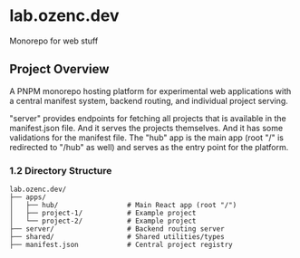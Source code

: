 # lab.ozenc.dev

Monorepo for web stuff

## Project Overview
A PNPM monorepo hosting platform for experimental web applications with a central manifest system, backend routing, and individual project serving.

"server" provides endpoints for fetching all projects that is available in the manifest.json file. And it serves the projects themselves. And it has some validations for the manifest file. The "hub" app is the main app (root "/" is redirected to "/hub" as well) and serves as the entry point for the platform.

### 1.2 Directory Structure
```
lab.ozenc.dev/
├── apps/
│   ├── hub/                 # Main React app (root "/")
│   ├── project-1/           # Example project
│   └── project-2/           # Example project
├── server/                  # Backend routing server
├── shared/                  # Shared utilities/types
├── manifest.json            # Central project registry
```
